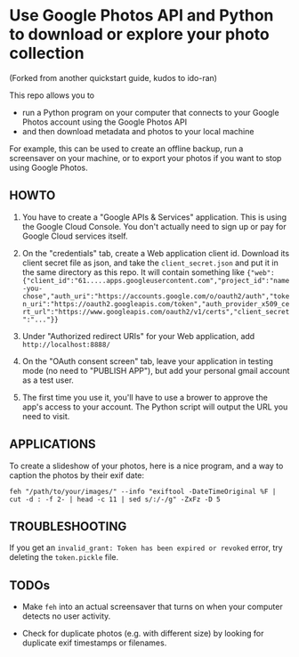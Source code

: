 # Use Google Photos API and Python to download or explore your photo collection

(Forked from another quickstart guide, kudos to ido-ran)

This repo allows you to

- run a Python program on your computer that connects to your Google Photos account using the Google Photos API
- and then download metadata and photos to your local machine

For example, this can be used to create an offline backup, run a screensaver on your machine, or to export your photos if you want to stop using Google Photos.

## HOWTO

1. You have to create a "Google APIs & Services" application. This is using the Google Cloud Console. You don't actually need to sign up or pay for Google Cloud services itself.

2. On the "credentials" tab, create a Web application client id. Download its client secret file as json, and take the `client_secret.json` and put it in the same directory as this repo. It will contain something like `{"web":{"client_id":"61.....apps.googleusercontent.com","project_id":"name-you-chose","auth_uri":"https://accounts.google.com/o/oauth2/auth","token_uri":"https://oauth2.googleapis.com/token","auth_provider_x509_cert_url":"https://www.googleapis.com/oauth2/v1/certs","client_secret":"..."}}`

3. Under "Authorized redirect URIs" for your Web application, add `http://localhost:8888/`

4. On the "OAuth consent screen" tab, leave your application in testing mode (no need to "PUBLISH APP"), but add your personal gmail account as a test user.

5. The first time you use it, you'll have to use a brower to approve the app's access to your account. The Python script will output the URL you need to visit.

## APPLICATIONS

To create a slideshow of your photos, here is a nice program, and a way to caption the photos by their exif date:

`feh "/path/to/your/images/" --info "exiftool -DateTimeOriginal %F | cut -d : -f 2- | head -c 11 | sed s/:/-/g" -ZxFz -D 5`

## TROUBLESHOOTING

If you get an `invalid_grant: Token has been expired or revoked` error, try deleting the `token.pickle` file.

## TODOs

* Make `feh` into an actual screensaver that turns on when your computer detects no user activity.

* Check for duplicate photos (e.g. with different size) by looking for duplicate exif timestamps or filenames.
